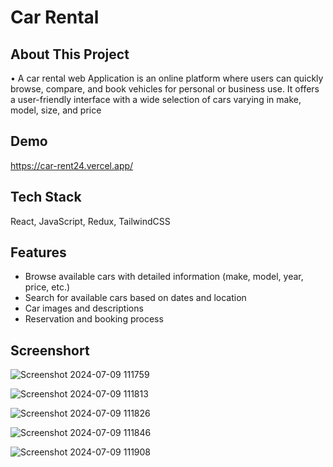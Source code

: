 

# Car Rental

## About This Project

• A car rental web Application is an online platform where users can quickly browse, compare,
and book vehicles for personal or business use. It offers a user-friendly interface with a wide
selection of cars varying in make, model, size, and price

## Demo

https://car-rent24.vercel.app/

## Tech Stack

React, JavaScript, Redux, TailwindCSS

## Features

- Browse available cars with detailed information (make, model, year, price, etc.)
- Search for available cars based on dates and location
- Car images and descriptions
- Reservation and booking process

## Screenshort
![Screenshot 2024-07-09 111759](https://github.com/user-attachments/assets/bbbcfe00-bb21-4186-b680-eb937a1cfa5f)

![Screenshot 2024-07-09 111813](https://github.com/user-attachments/assets/795907c5-07a5-4ea3-b074-c9a784432855)

![Screenshot 2024-07-09 111826](https://github.com/user-attachments/assets/8cd4fb72-4cce-4f1c-86d0-81587e2dc149)

![Screenshot 2024-07-09 111846](https://github.com/user-attachments/assets/1daf71a4-d9b8-48d9-bc23-ca340f4e5f3d)

![Screenshot 2024-07-09 111908](https://github.com/user-attachments/assets/851d0044-d687-4d0b-aa68-f9e24679a736)
